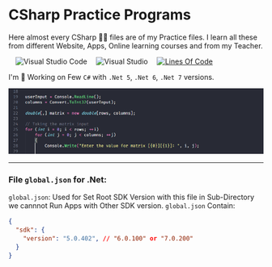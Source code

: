 # CSharp Practice Programs

Here almost every CSharp 🐱‍🏍 files are of my Practice files. I learn all these from different Website, Apps, Online learning courses and from my Teacher.

&emsp;![Visual Studio Code](https://img.shields.io/badge/Visual%20Studio%20Code-0078d7.svg?style=flat&logo=visual-studio-code&logoColor=white)
&emsp;![Visual Studio](https://img.shields.io/badge/Visual%20Studio-5C2D91.svg?style=flat&logo=visual-studio&logoColor=white)
&emsp;[![Lines Of Code](https://tokei.rs/b1/github.com/Koushikon/CS.Programs?category=code)](https://github.com/Koushikon/CS.Programs)

I'm 🎃 Working on Few `C#` with `.Net 5`, `.Net 6`, `.Net 7` versions.

![C# Banner](./_Files/CSharp_banner.png)

---

### File `global.json` for .Net:
`global.json`: Used for Set Root SDK Version with this file in Sub-Directory we cannnot Run Apps with Other SDK version. `global.json` Contain:

```JSON
{
  "sdk": {
    "version": "5.0.402", // "6.0.100" or "7.0.200"
  }
}
```